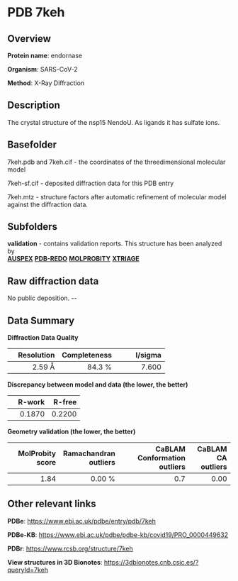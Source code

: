 # PDB 7keh

## Overview

**Protein name**: endornase

**Organism**: SARS-CoV-2

**Method**: X-Ray Diffraction

## Description

The crystal structure of the nsp15 NendoU. As ligands it has sulfate ions.

## Basefolder

7keh.pdb and 7keh.cif - the coordinates of the threedimensional molecular model

7keh-sf.cif - deposited diffraction data for this PDB entry

7keh.mtz - structure factors after automatic refinement of molecular model against the diffraction data.

## Subfolders





**validation** - contains validation reports. This structure has been analyzed by <br>[**AUSPEX**](https://github.com/thorn-lab/coronavirus_structural_task_force/tree/master/pdb/endornase/SARS-CoV-2/7keh/validation/auspex) [**PDB-REDO**](https://github.com/thorn-lab/coronavirus_structural_task_force/tree/master/pdb/endornase/SARS-CoV-2/7keh/validation/pdb-redo) [**MOLPROBITY**](https://github.com/thorn-lab/coronavirus_structural_task_force/tree/master/pdb/endornase/SARS-CoV-2/7keh/validation/molprobity) [**XTRIAGE**](https://github.com/thorn-lab/coronavirus_structural_task_force/blob/master/pdb/endornase/SARS-CoV-2/7keh/validation/Xtriage_output.log)   



## Raw diffraction data

No public deposition. --<br> 

## Data Summary
**Diffraction Data Quality**

|   | Resolution | Completeness| I/sigma |
|---|-------------:|----------------:|--------------:|
|   |2.59 Å|84.3  %|<img width=50/>7.600|

**Discrepancy between model and data (the lower, the better)**

|   | **R-work**| **R-free**   
|---|-------------:|----------------:|           
||  0.1870|  0.2200|

**Geometry validation (the lower, the better)**

|   |**MolProbity<br>score**| **Ramachandran<br>outliers** | **CaBLAM<br>Conformation outliers** | **CaBLAM<br>CA outliers** |
|---|-------------:|----------------:|----------------:|----------------:|
||  1.84|  0.00 %|0.7|0.00|

 

 



## Other relevant links 
**PDBe**:  https://www.ebi.ac.uk/pdbe/entry/pdb/7keh

**PDBe-KB**: https://www.ebi.ac.uk/pdbe/pdbe-kb/covid19/PRO_0000449632 
 
**PDBr**: https://www.rcsb.org/structure/7keh 

**View structures in 3D Bionotes**: https://3dbionotes.cnb.csic.es/?queryId=7keh

